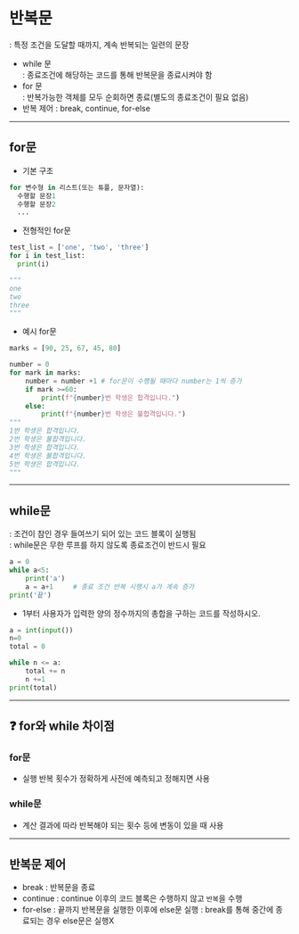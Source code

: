 # 반복문
: 특정 조건을 도달할 때까지, 계속 반복되는 일련의 문장

- while 문<br/>
: 종료조건에 해당하는 코드를 통해 반복문을 종료시켜야 함
- for 문<br/>
: 반복가능한 객체를 모두 순회하면 종료(별도의 종료조건이 필요 없음)
- 반복 제어
: break, continue, for-else
---
## for문
- 기본 구조
```python
for 변수형 in 리스트(또는 튜플, 문자열):
  수행할 문장1
  수행할 문장2
  ...
```
- 전형적인 for문
```python
test_list = ['one', 'two', 'three']
for i in test_list:
  print(i)

""" 
one
two
three
"""
```
- 예시 for문
```python
marks = [90, 25, 67, 45, 80]

number = 0
for mark in marks:
    number = number +1 # for문이 수행될 때마다 number는 1씩 증가
    if mark >=60:
        print(f"{number}번 학생은 합격입니다.")
    else:
        print(f"{number}번 학생은 불합격입니다.")
"""
1번 학생은 합격입니다.
2번 학생은 불합격입니다.
3번 학생은 합격입니다.
4번 학생은 불합격입니다.
5번 학생은 합격입니다.
"""
```
---
## while문
: 조건이 참인 경우 들여쓰기 되어 있는 코드 블록이 실행됨  
: while문은 무한 루프를 하지 않도록 종료조건이 반드시 필요
```python
a = 0
while a<5:
    print('a')
    a = a+1     # 종료 조건 반복 시행시 a가 계속 증가
print('끝')
```

- 1부터 사용자가 입력한 양의 정수까지의 총합을 구하는 코드를 작성하시오.
```python
a = int(input())
n=0
total = 0

while n <= a:
    total += n
    n +=1
print(total)
```
---
## :question: for와 while 차이점
### for문
- 실행 반복 횟수가 정확하게 사전에 예측되고 정해지면 사용
### while문
- 계산 결과에 따라 반복해야 되는 횟수 등에 변동이 있을 때 사용
---
## 반복문 제어

- break
: 반복문을 종료
- continue
: continue 이후의 코드 블록은 수행하지 않고 `반복`을 수행
- for-else
: 끝까지 반복문을 실행한 이후에 else문 실행
  : break를 통해 중간에 종료되는 경우 else문은 실행X

